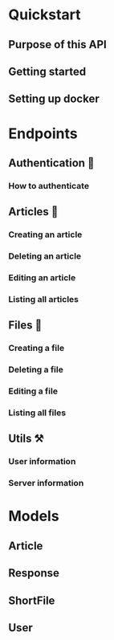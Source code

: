 # Quickstart

## Purpose of this API
## Getting started
## Setting up docker

# Endpoints

## Authentication 🔐
### How to authenticate

## Articles 📔
### Creating an article
### Deleting an article
### Editing an article
### Listing all articles

## Files 📁
### Creating a file
### Deleting a file
### Editing a file
### Listing all files

## Utils ⚒
### User information
### Server information

# Models

## Article
## Response
## ShortFile
## User